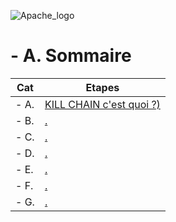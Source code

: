 <a name="balise_00"></a>
![Apache_logo](./images/Apache_logo.png)

# - A. Sommaire

| Cat | Etapes |
|------|------|
| - A. | [KILL CHAIN c'est quoi ?)](#KILL_CHAIN.md) |
| - B. | [.](#balise_02) |
| - C. | [.](#balise_03) |
| - D. | [.](#balise_02) |
| - E. | [.](#balise_03) |
| - F. | [.](#balise_02) |
| - G. | [.](#balise_03) |

